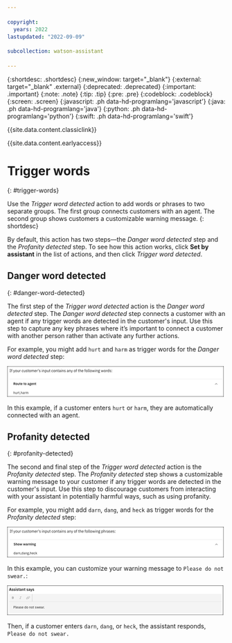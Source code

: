 ```yaml
---

copyright:
  years: 2022
lastupdated: "2022-09-09"

subcollection: watson-assistant

---
```


{:shortdesc: .shortdesc}
{:new_window: target="_blank"}
{:external: target="_blank" .external}
{:deprecated: .deprecated}
{:important: .important}
{:note: .note}
{:tip: .tip}
{:pre: .pre}
{:codeblock: .codeblock}
{:screen: .screen}
{:javascript: .ph data-hd-programlang='javascript'}
{:java: .ph data-hd-programlang='java'}
{:python: .ph data-hd-programlang='python'}
{:swift: .ph data-hd-programlang='swift'}

{{site.data.content.classiclink}}

{{site.data.content.earlyaccess}}

# Trigger words
{: #trigger-words}

Use the *Trigger word detected* action to add words or phrases to two separate groups. The first group connects customers with an agent. The second group shows customers a customizable warning message.
{: shortdesc}

By default, this action has two steps&mdash;the *Danger word detected* step and the *Profanity detected* step. To see how this action works, click **Set by assistant** in the list of actions, and then click *Trigger word detected*.

## Danger word detected
{: #danger-word-detected}

The first step of the *Trigger word detected* action is the *Danger word detected* step. The *Danger word detected* step connects a customer with an agent if any trigger words are detected in the customer's input. Use this step to capture any key phrases where it’s important to connect a customer with another person rather than activate any further actions.

For example, you might add `hurt` and `harm` as trigger words for the *Danger word detected* step:

![Adding trigger words to the Danger word detected step](images/connect-to-agent-phrases.png)

In this example, if a customer enters `hurt` or `harm`, they are automatically connected with an agent.

## Profanity detected
{: #profanity-detected}

The second and final step of the *Trigger word detected* action is the *Profanity detected* step. The *Profanity detected* step shows a customizable warning message to your customer if any trigger words are detected in the customer's input. Use this step to discourage customers from interacting with your assistant in potentially harmful ways, such as using profanity.

For example, you might add `darn`, `dang`, and `heck` as trigger words for the *Profanity detected* step:

![Adding trigger words to the Profanity detected step](images/show-warning-phrases.png)

In this example, you can customize your warning message to `Please do not swear.`:

![Warning message for trigger words](images/assistant-warning-messsage.png)

Then, if a customer enters `darn`, `dang`, or `heck`, the assistant responds, `Please do not swear.`
